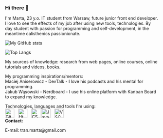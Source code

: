 ### Hi there 👋

<p align="left"> I'm Marta, 23 y.o. IT student from Warsaw, future junior front end developer. 
I love to see the effects of my job after using new tools, technologies. 
By day student with passion for programming and self-development, in the meantime calisthenics passionionate.
</p>

![My GitHub stats](https://github-readme-stats.vercel.app/api?username=tranmarta&theme=dark&show_icons=true)

![Top Langs](https://github-readme-stats.vercel.app/api/top-langs/?username=tranmarta&size_weight=0.5&count_weight=0.5)


<p> My sources of knowledge:
research from web pages, online courses, online tutorials and videos, books. </p>

<p> My programming inspirations/mentors: <br />
Maciej Aniserowicz - DevTalk - I love his podcasts and his mental for programming. <br />
Jakub Wąsowski - Nerdboard - I use his online platform with Kanban Board to expand my knowledge. </p>

Technologies, languages and tools I'm using:
<br />
<img align="left" alt="Git" width="30px" style="padding-right:10px;" src="https://cdn.jsdelivr.net/gh/devicons/devicon/icons/git/git-original.svg"/>
<img align="left" alt="Html5" width="30px" style="padding-right:10px;" src="https://cdn.jsdelivr.net/gh/devicons/devicon/icons/html5/html5-original.svg"/>
<img align="left" alt="CSS" width="30px" atyle="padding-right:10px;" src="https://cdn.jsdelivr.net/gh/devicons/devicon/icons/css3/css3-original.svg"/>
<img align="left" alt="Javascript" width="30px" style="padding-right:10px;" src="https://cdn.jsdelivr.net/gh/devicons/devicon/icons/javascript/javascript-original.svg"/>
<img align="left" alt="VSCode" width="30px" style="padding-right:10px;" src="https://cdn.jsdelivr.net/gh/devicons/devicon/icons/visualstudio/visualstudio-plain.svg"/>

<br />
<b> Contact: </b>
<p>E-mail: tran.marta@gmail.com </p>









<!--
**Mart34/Mart34** is a ✨ _special_ ✨ repository because its `README.md` (this file) appears on your GitHub profile.

Here are some ideas to get you started:

- 🔭 I’m currently working on ...
- 🌱 I’m currently learning ...
- 👯 I’m looking to collaborate on ...
- 🤔 I’m looking for help with ...
- 💬 Ask me about ...
- 📫 How to reach me: ...
- 😄 Pronouns: ...
- ⚡ Fun fact: ...
-->
